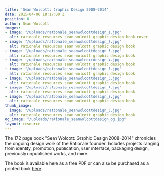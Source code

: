 ```yaml
---
title: 'Sean Wolcott: Graphic Design 2008–2014'
date: 2015-04-06 18:17:00 Z
position: 0
author: Sean Wolcott
images:
- image: "/uploads/rationale_seanwolcottdesign_1.jpg"
  alt: rationale resources sean wolcott graphic design book cover
- image: "/uploads/rationale_seanwolcottdesign_2.jpg"
  alt: rationale resources sean wolcott graphic design book
- image: "/uploads/rationale_seanwolcottdesign_3.jpg"
  alt: rationale resources sean wolcott graphic design book
- image: "/uploads/rationale_seanwolcottdesign_4.jpg"
  alt: rationale resources sean wolcott graphic design book
- image: "/uploads/rationale_seanwolcottdesign_5.jpg"
  alt: rationale resources sean wolcott graphic design book
- image: "/uploads/rationale_seanwolcottdesign_6.jpg"
  alt: rationale resources sean wolcott graphic design book
- image: "/uploads/rationale_seanwolcottdesign_7.jpg"
  alt: rationale resources sean wolcott graphic design book
- image: "/uploads/rationale_seanwolcottdesign_8.jpg"
  alt: rationale resources sean wolcott graphic design book
thumb_image:
  image: "/uploads/rationale_seanwolcottdesign_0.jpg"
  alt: rationale resources sean wolcott graphic design book
og_image: "/uploads/rationale_seanwolcottdesign_og.jpg"
layout: resource
---
```


The 172 page book "Sean Wolcott: Graphic Design 2008–2014" chronicles the ongoing design work of the Rationale founder. Includes projects ranging from identity, promotion, publication, user interface, packaging design, previously unpublished works, and more.

The book is available here as a free PDF or can also be purchased as a printed book [here](http://rationale-design.com/store/sean-wolcott-graphic-design-20082014/).
